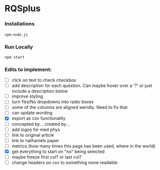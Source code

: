 # RQSplus

### Installations
`npm`
`node.js`

### Run Locally
`npm start`

### Edits to implement:
- [ ] click on text to check checkbox
- [ ] add description for each question. Can maybe hover over a '?' or just include a description below
- [ ] improve styling
- [ ] turn Yes/No dropdowns into radio boxes
- [ ] some of the columns are aligned weridly. Need to fix that
- [ ] can update wording
- [X] export as csv functionality
- [ ] concepted by... created by...
- [ ] add logos for med phys
- [ ] link to original article
- [ ] link to nathaniels paper
- [ ] metrics (how many times this page has been used, where in the world)
- [X] get everything to start on "no" being selected
- [ ] maybe freeze first col? or last col?
- [ ] change headers on csv to something more readable
